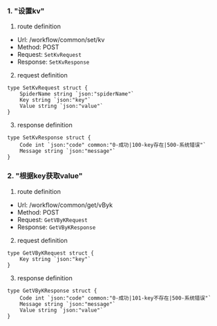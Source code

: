 ### 1. "设置kv"

1. route definition

- Url: /workflow/common/set/kv
- Method: POST
- Request: `SetKvRequest`
- Response: `SetKvResponse`

2. request definition



```golang
type SetKvRequest struct {
	SpiderName string `json:"spiderName"`
	Key string `json:"key"`
	Value string `json:"value"`
}
```


3. response definition



```golang
type SetKvResponse struct {
	Code int `json:"code" common:"0-成功|100-key存在|500-系统错误"`
	Message string `json:"message"`
}
```

### 2. "根据key获取value"

1. route definition

- Url: /workflow/common/get/vByk
- Method: POST
- Request: `GetVByKRequest`
- Response: `GetVByKResponse`

2. request definition



```golang
type GetVByKRequest struct {
	Key string `json:"key"`
}
```


3. response definition



```golang
type GetVByKResponse struct {
	Code int `json:"code" common:"0-成功|101-key不存在|500-系统错误"`
	Message string `json:"message"`
	Value string `json:"value"`
}
```

